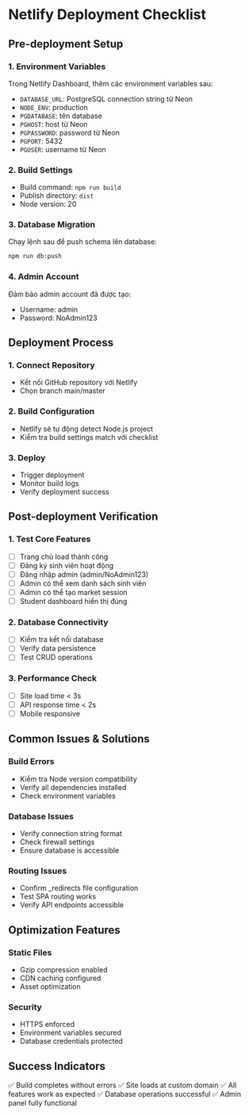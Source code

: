 # Netlify Deployment Checklist

## Pre-deployment Setup

### 1. Environment Variables
Trong Netlify Dashboard, thêm các environment variables sau:
- `DATABASE_URL`: PostgreSQL connection string từ Neon
- `NODE_ENV`: production
- `PGDATABASE`: tên database
- `PGHOST`: host từ Neon
- `PGPASSWORD`: password từ Neon
- `PGPORT`: 5432
- `PGUSER`: username từ Neon

### 2. Build Settings
- Build command: `npm run build`
- Publish directory: `dist`
- Node version: 20

### 3. Database Migration
Chạy lệnh sau để push schema lên database:
```bash
npm run db:push
```

### 4. Admin Account
Đảm bảo admin account đã được tạo:
- Username: admin
- Password: NoAdmin123

## Deployment Process

### 1. Connect Repository
- Kết nối GitHub repository với Netlify
- Chọn branch main/master

### 2. Build Configuration
- Netlify sẽ tự động detect Node.js project
- Kiểm tra build settings match với checklist

### 3. Deploy
- Trigger deployment
- Monitor build logs
- Verify deployment success

## Post-deployment Verification

### 1. Test Core Features
- [ ] Trang chủ load thành công
- [ ] Đăng ký sinh viên hoạt động
- [ ] Đăng nhập admin (admin/NoAdmin123)
- [ ] Admin có thể xem danh sách sinh viên
- [ ] Admin có thể tạo market session
- [ ] Student dashboard hiển thị đúng

### 2. Database Connectivity
- [ ] Kiểm tra kết nối database
- [ ] Verify data persistence
- [ ] Test CRUD operations

### 3. Performance Check
- [ ] Site load time < 3s
- [ ] API response time < 2s
- [ ] Mobile responsive

## Common Issues & Solutions

### Build Errors
- Kiểm tra Node version compatibility
- Verify all dependencies installed
- Check environment variables

### Database Issues
- Verify connection string format
- Check firewall settings
- Ensure database is accessible

### Routing Issues
- Confirm _redirects file configuration
- Test SPA routing works
- Verify API endpoints accessible

## Optimization Features

### Static Files
- Gzip compression enabled
- CDN caching configured
- Asset optimization

### Security
- HTTPS enforced
- Environment variables secured
- Database credentials protected

## Success Indicators
✅ Build completes without errors
✅ Site loads at custom domain
✅ All features work as expected
✅ Database operations successful
✅ Admin panel fully functional